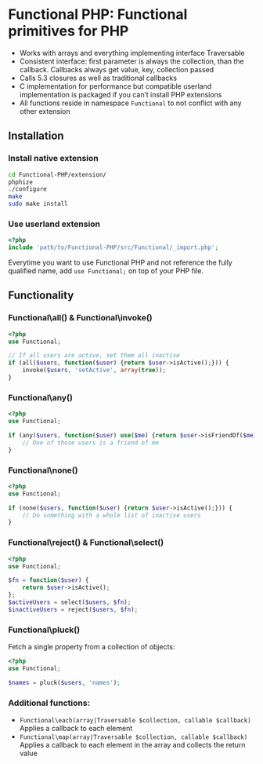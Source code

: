 # Functional PHP: Functional primitives for PHP

  - Works with arrays and everything implementing interface Traversable
  - Consistent interface: first parameter is always the collection, than the callback. Callbacks always get value, key,
    collection passed
  - Calls 5.3 closures as well as traditional callbacks
  - C implementation for performance but compatible userland implementation is packaged if you can’t install PHP
    extensions
  - All functions reside in namespace `Functional` to not conflict with any other extension

## Installation

### Install native extension
```bash
cd Functional-PHP/extension/
phphize
./configure
make
sudo make install
```

### Use userland extension
```php
<?php
include 'path/to/Functional-PHP/src/Functional/_import.php';
```

Everytime you want to use Functional PHP and not reference the fully qualified name, add `use Functional;` on top of
your PHP file.


## Functionality
### Functional\all() & Functional\invoke()
```php
<?php
use Functional;

// If all users are active, set them all inactive
if (all($users, function($user) {return $user->isActive();})) {
    invoke($users, 'setActive', array(true));
}
```


### Functional\any()
```php
<?php
use Functional;

if (any($users, function($user) use($me) {return $user->isFriendOf($me);})) {
    // One of those users is a friend of me
}
```


### Functional\none()
```php
<?php
use Functional;

if (none($users, function($user) {return $user->isActive();})) {
    // Do something with a whole list of inactive users
}
```


### Functional\reject() & Functional\select()
```php
<?php
use Functional;

$fn = function($user) {
    return $user->isActive();
};
$activeUsers = select($users, $fn);
$inactiveUsers = reject($users, $fn);
```


### Functional\pluck()
Fetch a single property from a collection of objects:

```php
<?php
use Functional;

$names = pluck($users, 'names');
```


### Additional functions:

 - `Functional\each(array|Traversable $collection, callable $callback)`
   Applies a callback to each element
 - `Functional\map(array|Traversable $collection, callable $callback)`
   Applies a callback to each element in the array and collects the return value
